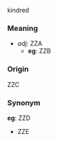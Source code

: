 kindred
### Meaning
+ _adj_: ZZA
    + __eg__: ZZB

### Origin

ZZC

### Synonym

__eg__: ZZD

+ ZZE



